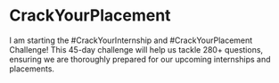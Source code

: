 # CrackYourPlacement
I am starting the #CrackYourInternship and #CrackYourPlacement Challenge!  This 45-day challenge will help us tackle 280+ questions, ensuring we are thoroughly prepared for our upcoming internships and placements.
